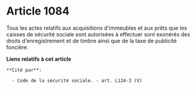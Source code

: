 # Article 1084

Tous les actes relatifs aux acquisitions d'immeubles et aux prêts que les caisses de sécurité sociale sont autorisées à
effectuer sont exonérés des droits d'enregistrement et de timbre ainsi que de la taxe de publicité foncière.

**Liens relatifs à cet article**

	**Cité par**:

	  - Code de la sécurité sociale. - art. L124-3 (V)
